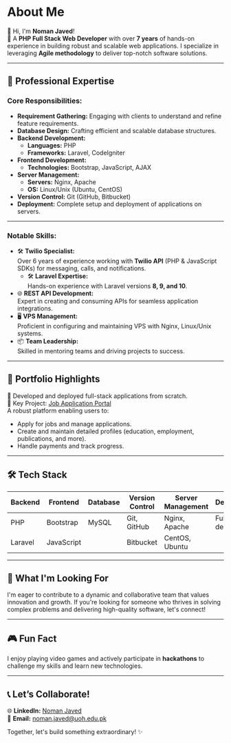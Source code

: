 # About Me

👋 Hi, I'm **Noman Javed**!  
🎯 A **PHP Full Stack Web Developer** with over **7 years** of hands-on experience in building robust and scalable web applications. I specialize in leveraging **Agile methodology** to deliver top-notch software solutions.

---

## 💼 **Professional Expertise**

### **Core Responsibilities:**
- **Requirement Gathering:** Engaging with clients to understand and refine feature requirements.
- **Database Design:** Crafting efficient and scalable database structures.
- **Backend Development:** 
  - **Languages:** PHP  
  - **Frameworks:** Laravel, CodeIgniter
- **Frontend Development:** 
  - **Technologies:** Bootstrap, JavaScript, AJAX
- **Server Management:** 
  - **Servers:** Nginx, Apache  
  - **OS:** Linux/Unix (Ubuntu, CentOS)
- **Version Control:** Git (GitHub, Bitbucket)
- **Deployment:** Complete setup and deployment of applications on servers.

---

### **Notable Skills:**
- 🛠 **Twilio Specialist:**  
  Over 6 years of experience working with **Twilio API** (PHP & JavaScript SDKs) for messaging, calls, and notifications.
  - 🛠 **Laravel Expertise:**  
  Hands-on experience with Laravel versions **8, 9, and 10**.
- 🌐 **REST API Development:**  
  Expert in creating and consuming APIs for seamless application integrations.
- 🖥 **VPS Management:**  
  Proficient in configuring and maintaining VPS with Nginx, Linux/Unix systems.
- 📦 **Team Leadership:**  
  Skilled in mentoring teams and driving projects to success.

---

## 🌟 **Portfolio Highlights**
🚀 Developed and deployed full-stack applications from scratch.  
📂 Key Project: [Job Application Portal](#)  
A robust platform enabling users to:
- Apply for jobs and manage applications.
- Create and maintain detailed profiles (education, employment, publications, and more).
- Handle payments and track progress.

---

## 🛠 **Tech Stack**
| **Backend** | **Frontend** | **Database** | **Version Control** | **Server Management** | **Deployment** |
|-------------|--------------|--------------|----------------------|-----------------------|----------------|
| PHP         | Bootstrap    | MySQL        | Git, GitHub          | Nginx, Apache         | Full-stack deployment |
| Laravel     | JavaScript   |              | Bitbucket            | CentOS, Ubuntu        |                |

---

## 🌱 **What I'm Looking For**
I'm eager to contribute to a dynamic and collaborative team that values innovation and growth. If you're looking for someone who thrives in solving complex problems and delivering high-quality software, let's connect!

---

## 🎮 **Fun Fact**
I enjoy playing video games and actively participate in **hackathons** to challenge my skills and learn new technologies.

---

## 📞 **Let’s Collaborate!**
🌐 **LinkedIn:** [Noman Javed](https://www.linkedin.com/in/noman-javed/)  
📧 **Email:** noman.javed@uoh.edu.pk

Together, let's build something extraordinary! ✨
